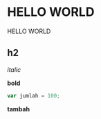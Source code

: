 # HELLO WORLD

HELLO WORLD

## h2

*italic*

**bold**

```javascript
var jumlah = 100;
```

**tambah**
